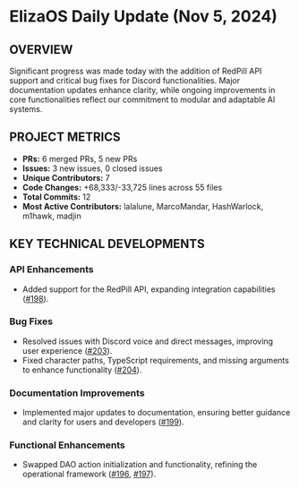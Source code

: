 # ElizaOS Daily Update (Nov 5, 2024)

## OVERVIEW 
Significant progress was made today with the addition of RedPill API support and critical bug fixes for Discord functionalities. Major documentation updates enhance clarity, while ongoing improvements in core functionalities reflect our commitment to modular and adaptable AI systems.

## PROJECT METRICS
- **PRs:** 6 merged PRs, 5 new PRs
- **Issues:** 3 new issues, 0 closed issues
- **Unique Contributors:** 7
- **Code Changes:** +68,333/-33,725 lines across 55 files
- **Total Commits:** 12
- **Most Active Contributors:** lalalune, MarcoMandar, HashWarlock, m1hawk, madjin

## KEY TECHNICAL DEVELOPMENTS

### API Enhancements
- Added support for the RedPill API, expanding integration capabilities ([#198](https://github.com/elizaos/eliza/pull/198)).

### Bug Fixes
- Resolved issues with Discord voice and direct messages, improving user experience ([#203](https://github.com/elizaos/eliza/pull/203)).
- Fixed character paths, TypeScript requirements, and missing arguments to enhance functionality ([#204](https://github.com/elizaos/eliza/pull/204)).

### Documentation Improvements
- Implemented major updates to documentation, ensuring better guidance and clarity for users and developers ([#199](https://github.com/elizaos/eliza/pull/199)).

### Functional Enhancements
- Swapped DAO action initialization and functionality, refining the operational framework ([#196](https://github.com/elizaos/eliza/pull/196), [#197](https://github.com/elizaos/eliza/pull/197)).